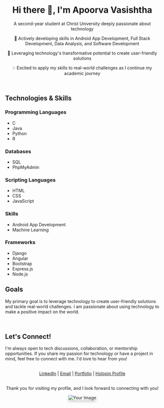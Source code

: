 <div align="center">
  <h1>Hi there 👋, I'm Apoorva Vasishtha</h1>
  <p>A second-year student at Christ University deeply passionate about technology</p>
  <p>🚀 Actively developing skills in Android App Development, Full Stack Development, Data Analysis, and Software Development</p>
  <p>🌟 Leveraging technology's transformative potential to create user-friendly solutions</p>
  <p>💡 Excited to apply my skills to real-world challenges as I continue my academic journey</p>
</div>

<br>

## Technologies & Skills

### Programming Languages
- C
- Java
- Python
- R

### Databases
- SQL
- PhpMyAdmin

### Scripting Languages
- HTML
- CSS
- JavaScript

### Skills
- Android App Development
- Machine Learning

### Frameworks
- Django
- Angular
- Bootstrap
- Express.js
- Node.js

## Goals

My primary goal is to leverage technology to create user-friendly solutions and tackle real-world challenges. I am passionate about using technology to make a positive impact on the world.

<br>

## Let's Connect!

I'm always open to tech discussions, collaboration, or mentorship opportunities. If you share my passion for technology or have a project in mind, feel free to connect with me. I'd love to hear from you!

<br>

<div align="center">
  <a href="www.linkedin.com/in/apoorva-vasishtha-3000241b1">LinkedIn</a> | 
  <a href="mailto:apoorvavasishtha@gmail.com">Email</a> | 
  <a href="https://kaleidoscopic-quokka-d10008.netlify.app/">Portfolio</a> | 
  <a href="https://holopin.me/apoorva240">Holopin Profile</a>
</div>

<br>

<div align="center">
  <p>Thank you for visiting my profile, and I look forward to connecting with you!</p>
</div>

<div align="center">
  <!-- Replace 'image-url.jpg' with the actual URL or file path of your image -->
  <img src="image-url.jpg" alt="Your Image" style="box-shadow: 0 4px 8px 0 rgba(0,0,0,0.2); transition: 0.3s;">
</div>
